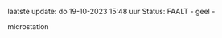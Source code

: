 laatste update: 
do 19-10-2023 15:48   uur 
Status: FAALT - geel - 
<div class="service Y">microstation</div>